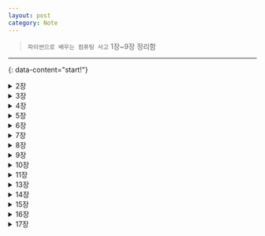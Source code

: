 ```yaml
---
layout: post
category: Note
---
```

> `파이썬으로 배우는 컴퓨팅 사고` 1장~9장 정리함

---
{: data-content="start!"}

<details>
<summary>2장</summary>
<div markdown="1">

## 2장
## 파이썬을 계산기처럼 쓰기 root함수, 삼각함수 등
```python
import math as m
print(5*5*m.pi) #파이
print(m.sqrt(5)) #루트2
print(m.log2(1000)) #지수함수
```

## 다음 코드의 실행 결과를 쓰시오
```python
print("11+22-33") # 11+22+33
print("안녕 파이썬") # 안녕 파이썬
print(100+100) #200
print(30+50) #80
```

## 파이썬을 계산기처럼 쓰기 사인, 코사인 등
```python
import math as m
print(m.sin(m.radians(30)))
print(m.sin(m.radians(45)))

from math import* # math.(모둘명)을 입력하지 않아도 됨
print(5*5*pi)

```
### 여러줄 주석은 '''으로 하고 한줄 주석은 #으로 하기

## 피자 크기 계산하기
```python
지름 = 50
반지름 = 지름 / 2
피자한판 = 반지름*반지름*3.14
한조각 = 피자한판 / 8
print("한 조각 ->", 한조각) #한조각 -> 197.703125
```

### 값이 클 경우 언더바로 나누기, 쉼표는 안됨

## 환전 금액 계산하기
```python
한국돈 = 1_500_000
달러환율 = 1_135
환전결과 = 한국돈 / 달러환율
print(환전결과)#1321.58...
```

## 저축 후 원리금 계산하기
```python
원금 = 5000000
이자 = 원금 * 0.0325
원리금 = 원금 + 이자
print(원리금)
```

## 세금을 고려한 원리금 계산하기
```python
원금 = 15_000_000
이자 = 원금 * 0.0325 * 3
세금 = 이자 * 0.154
print(원금 + 이자 - 세금)
```

</div>
</details>

<details>
<summary>3장</summary>
<div markdown="1">

## 3장
### 컴퓨터란 숫자 간의 연산을 하는 도구

## 5의 2분의 1승은?
```python
print(5**(1/2))
```

## 나누기 연산은 /과 //둘다 됨
```python
print(10/3) #동일하다
print(10//3)
```

## 응용문제1 y=x^2 +(b/a)*x +(b/2a)^2
```python
a = 5
b = 3
x = 7
y = x**2 + (b/a)*x + (b/(2*a))**2
print(y)
```

### 변수
- 변수란 변할 수 있는 수, 메모리의 저장 공간, 숫자 말고도 가능
- 참고로 식별자란 서로 구별되는 이름
- 변수는 대소문자를 구별하고, 한글 가능, 특수문자 안되는데 언더바 가능
- 공백 들어가면 안되고, 이미 지정된 키워드 안됨, 숫자로 시작 안됨

### 프로그래밍의 등호는 대입을 의미

## 연산자 짧게 쓰기
```python
x = 5
y = 4
x += 3
y -= 2
print(x, y)
```

---
{: data-content="3장 연습문제"}

## 국어점수 95점, 영어점수 87점, 과학점수 100점일 때, 3과목의 점수의 합계와 평균은?
```python
국어 = 95
영어 = 87
과학 = 100
합계 = 국어+영어+과학
평균 = 합계/3
print('합계:', 합계)
print('평균:', 평균)
```

## 현재 20kg 쌀 가격이 34,900원이라고 하자. 12% 인상된다면 가격은?
```python
print(format(34900*1.12, ',.0f')) #format함수 써서 숫자에 쉼표넣기
```

## 현재 20kg 쌀 가격이 50,000원이다. 매년 쌀 가격이 6% 인상될 때 10년 후의 가격은?
```python
print(format(5000*1.06**10, ',.0f'))
```

</div>
</details>

<details>
<summary>4장</summary>
<div markdown="1">

## 4장
## 문자열 출력 #따옴표는 작든 말든 상관없는데, 교차해서 쓰면 안됨
```python
이름 = "홍길동"
고향 = "아름다운 서울"
print(이름)
print(고향)
```

## 자기소개 1초 간격
```python
import time as t
print("안녕 만나서 반가워")
t.sleep(1)
print("내 이름은 홍길동이라고 해")
t.sleep(1)
print("나는 요즘 파이썬을 공부하고 있어")
```

## 여러 줄의 텍스트 출력
```python
메모 = '''나는 파이썬을 공부한다.
            파이썬 정복하고 말거야
            한달만 기다려 파이썬'''
print(메모) #큰따옴표도 가능하다
```

### 특수문자 \n: 새로운 줄 / \t 4칸 띄움 / \' 작은 따옴표 출력 / \\ \출력 /\b 역방항으로 한문자 지움
## Escape Char: 탈출문자
```python
print("Hello World\tSee you") #Hello World	See you
print("I Love \"Seoul\"city") #I Love "Seoul"city
print("파이썬\t반가워\n우리 친해지자\n\n또 만나")

'''
파이썬	반가워
우리 친해지자

또 만나
'''
print("파이썬\'최고\'의 프로그래밍 언어") #파이썬'최고'의 프로그래밍 언어
print("파이썬 '최고'의 프로그래밍 언어") #파이썬 '최고'의 프로그래밍 언어
```

## 끝 문자 변경하기, 한 칸씩 띄어서 출력됨
```python
print("Hello")
print("Powerful Python", end='\n')
print("Fun Python")
'''
Hello
Powerful Python
Fun Python
'''
```

## print 함수는 기본적으로 구분 문자를 space 한 개로 적용함
```python
print("Hello", "Easy", "Python") # Hello Easy Python
```

## 구분 문자 변경하기
```python
print("Hello", "Easy", "Python", sep=" ") #Hello Easy Python
print("Hello", "Easy", "Python", sep="") #HelloEasyPython
print("Hello", "Easy", "Python", sep="\t") #Hello	Easy	Python
print("Hello", "Easy", "Python", sep=",") #Hello,Easy,Python
```

---
{: data-content="4장 연습문제"}

## 너비가 25m이고, 높이가 15m인 삼각혀으이 넓이를 구한 후 화면에 출력
``` python
너비 = 25
높이 = 15
넓이 = 너비*높이
print(===삼각형 넓이 계산===)
print("너비:", 너비, "미터")
print("높이:", 높이, "미터")
print("삼각형의 넓이:", 넓이, "제곱미터")
```

## 최고속 93miles/h이고 평균구속은 91.2miles/h이다. 최고구속과 평균구속을 km단위로 표현
```python
최고구속 = 93
평균구속 = 91.2
마일 = 160934
print("최고구속:", 최고구속*마일, "km/h")
print("평균구속:", 평균구속*마일, "km/h")
```

## 반지름이 16.5cm인 원의 둘레와 넓이를 계산해보자.
```python
from math import*
반지름 = 16.5
둘레 = 반지름*2*pi
넓이 = 반지름**2*pi
print("원의 둘레:", 둘레)
print("원의 넓이:", 넓이)
```

## End 파라미터 활용해서 코드를 수정하라
```python
print("파이썬은 쉽지만", end=" ")
print("매우 유용한", end=" ")
print("프로그래밍 언어입니다.") #파이썬은 쉽지만 매우 유용한 프로그래밍 언어입니다.
```

</div>
</details>

<details>
<summary>5장</summary>
<div markdown="1">

## 5장
## 자료형의 자동 지정, 동적 변경
```python
x = 17
print(type(x)) #<class 'int'>
y = 3.14
print(type(y)) #<class 'float'>
name = gildong
print(type(name)) #<class 'str'>
```

## 강제적 변환 float도 가능함
```python
x = int("2019")
y = int("2000")
print(x-y) #19
print(type(x)) #<class 'int'>
# 좀 더 권장하는 방법
x = "2019"
y = "2000"
print(int(x) - int(y)) #19
print(type(x)) #<class 'str'>
```

## 2진수 확인하기 bin함수: 10진수를 2진수로 표현해줌
```python
a = 1
b = 4
c = 5
d = 1000
print('a: ', bin(a)) #a:  0b1
print('b: ', bin(b)) #b:  0b100
print('c: ', bin(c)) #c:  0b101
print('d: ', bin(d)) #d:  0b111...
```

## 숫자의 정밀도, 자료형의 값의 범위보다 크면 overflow
```python
import sys as s
n1 = 10
n2 = 30
n3 = 1234567890
n4 = 12345678901234567890
print(s.getsizeof(n1)) #28
print(s.getsizeof(n2)) #28
print(s.getsizeof(n3)) #32
print(s.getsizeof(n4)) #36

f1 = 1.1
f2 = 1.2345
f3 = 1.23456789012345
print(s.getsizeof(f1)) #24
print(s.getsizeof(f2)) #24
print(s.getsizeof(f3)) #24
```

**아스키코드 ord: 해당 아스키코드 반환/ chr: 해당 숫자에 대응하는 문자 반환**
**영어 한 문자는 1바이트 필요**
**한글 한 문자는 2~4바이트 필요**
```python
print(ord("A")) #65
print(chr(65)) #A
print(ord("한")) #54620
print(ord("글")) #44544
```

## 65부터 95까지 아스키 값 확인하기
```python
for i in range(65, 96, 1) :
    print(i, "-->", chr(i)) #쫘라락 나옴
```

## 97부터 128까지 아스키 값 확인하기
```python
for i in range(97, 129, 1) :
    print("문자: ", chr(i), "--> ACCII값: ", i)
```

## 아스키 코드 확인하기
```python
x= 'a'
y= 'b'
z= 'c'

print("문자", x, '-->', bin(ord(x))) #문자 a --> 0b1100001
print("문자", y, '-->', bin(ord(y))) #문자 b --> 0b1100010
print("문자", z, '-->', bin(ord(z))) #문자 c --> 0b1100011

text = "HELLO"
for c in text :
    print(c, "->",ord(c)) #한 글자씩 쫘르륵 나옴
```

## 문자열 더하기
```python
a = "Funny"
b = "Python"
c= a+b #Funny Pyhton
d = a*3+b #Funny Funny Funny Python
print(c, d)
```

## 문자열 저장 방식 이해하기
```python
text = "Hello, World"
for i in range(0, len(text)) :
    print(text[i], "-->", ord(text[i]))
```

## 텍스트 암호화하기
```python
letter = "Hello Phthon"
encodeletter =""
for ch in letter :
    num = ord(ch)
    encodeletter += chr(num+1)
print("원문: ", letter)
print("암호: ", encodeletter)

decodeletter = ""
for ch in encodeletter :
    num = ord(ch)
    decodeletter += chr(num-1)
print("암호 해체: ", decodeletter)
'''
원문:  Hello Phthon
암호:  Ifmmp!Qiuipo
암호 해체:  Hello Phthon
'''
```

---
{: data-content="5장 연습문제"}

## 2020이라는 정수가 메모리에 2진수로 어떻게 표현되는지 확인해보자
```python
십진수= 2020
이진수= bin(십진수)
print("십진수: ", 십진수)
print("이진수: ", 이진수)
```

## 지름이 30cm인 피자를 1/4등분하였다. 조각 피자의 넓이는?
```python
지름 = 30
반지름 = 지름/2
넓이 = 반지름**2*3.14
print(넓이/4)
```

## 3개의 변수 2000, 3.14, Seoul을 입력한 후 type 함수를 활용하여 확인해보자
```python
x = 2000
y = 3.14
z = "Seoul"
print("변수 x의 형태: ", type(x))
print("변수 y의 형태: ", type(y))
print("변수 z의 형태: ", type(z))
```

## KIM이라는 문자열이 2진수로 어떻게 표현되는지 확인해보자
```python
name = "KIM"
for c in name:
    print("문자", c, "-->", ord(c), "--->", bin(ord(c)))
```

</div>
</details>

<details>
<summary>6장</summary>
<div markdown="1">

## 6장
## input 함수 사용법
```python
print("이름 입력: ")
name = input() #한 줄 아래 입력문 실행
print("안녕~", name, "씨 반가워요")
#교체
home = input("당신의 고향은 어디인가요? ")
print("아름다운", home, "출신이군요.")
```

## 웹 브라우저 모듈(번역)
```python
import webbrowser as w
text = input("문장 입력: ")
url = "https://translate.google.co.kr/#ko/en/" + text #일본어 ja, 중국어 zh-CN
w.open(url)
```

## 정수값을 입력받기
```python
year = int(input("몇 년도에 태어났어요?"))
age = 2018 - year + 1
print("그럼 올해", age, "살 이겠군요")
```

## 실수값을 입력받기
```python
radius = float(input("원의 반지름을 입력하세요: "))
pi = 3.14
area = radius**2*pi
print("반지름이", radius, "인 원의 넓이를 계산합니다.")
print("원의 넓이는", area, "입니다.")
print("자료형:", type(radius))
```

## 달력 보여주기
```python
import calendar as c
print("당신이 태어난 달의 달력을 보여줄게요.\n")
year = int(input("몇 년도에 태어났어요? "))
month = int(input("몇 월에 태어났어요? "))
print("\n당신이 태어난 달의 달력입니다.\n")
c.prmonth(year, month)
```

## 킬로미터 단위의 거리를 마일 단위 거리로 변환해주는 프로그램
```python
kmDist = float(input("킬로미터 단위 거리 입력: "))
milesDist = kmDist * 0.621371
print("입력값: ", kmDist, "km")
print("변환값: ", milesDist, "miles")
```

## 키에 적정한 몸무게를 제시해주는 프로그램
```python
키 = float(input("키가 몇 cm에요? "))
표준몸무게 = (키-100)*0.9
print("당신의 신장:", 키)
print("적정 몸무게:", 표준몸무게)

과체중기준 = 표준몸무게*1.2
저체중기준 = 표준몸무게*0.8
print("과체중 위험 기준:", 과체중기준)
print("저체중 위험 기준:", 저체중기준)
```

## 주차료 계산 프로그램
```python
print("===주차료 계산 프로그램===")
주차시간 = int(input("주차시간 입력: "))
단위시간 = 주차시간 / 15
요금 = 단위시간*1000
print("주차시간:", 주차시간)
print("주차요금:", 요금)
```

---
{: data-content="6장 연습문제"}

## 좋아하는 숫자를 물어본 후 10을 더해 답해주는 프로그램
```python
num = int(input("당신이 좋아하는 숫자는?"))
plus10 = num + 10
print("당신이 좋아하는 숫자에 10을 더하면", plus10, "이군요.")
```

## 한국 돈을 입력받아 미국 달러로 환전해주는 프로그램
```python
print("==원화를 달러로 환전해주는 프로그램==")
won = int(input("한국 돈 입력:"))
dol = won / 1175
print(won, "원을 환전하면", dol, "달러입니다")
```

## 두 정수를 입력받아 두 수를 곱한 값을 알려주는 프로그램
```python
x = int(input("X를 입력하세요>"))
y = int(input("Y를 입력하세요>"))
print(x, "과", y, "를 곱한 값은", x*y, "입니다.")
```

## 인치 단위 길이를 입력받아 센티미터 단위로 변환해주는 프로그램
```python
print("==인치 --> 센티미터 변환 프로그램 ==")
inch = int(input("인치 입력:"))
print(inch, "inch는", inch*2.54, "cm 입니다.")
```

## 정수 2개를 입력받아서 더하기, 곱하기, 제곱 연산을 하는 프로그램
```python
숫자1 = int(input("숫자 1 입력:"))
숫자2 = int(input("숫자 2 입력:"))
print(숫자1, "+", 숫자2, "=", 숫자1+숫자2)
print(숫자1, "*", 숫자2, "=", 숫자1*숫자2)
print(숫자1, "^", 숫자2, "=", pow(숫자1,숫자2))
```

</div>
</details>

<details>
<summary>7장</summary>
<div markdown="1">

## 7장
## 거북이 모듈 사용하기
```python
import turtle
t1=turtle.Turtle();
t1.shape("turtle") #shpae 터틀로
t2=turtle.Turtle();
t2.shape("turtle")
t1.color("red"); t2.color("blue")
t1.forward(200);t1.right(90);
t1.forward(200)
t2.left(90); t2.forward(200) #방향틀기
t2.right(90); t2.forward(200)

import turtle as t #요약하기
t.shape("turtle")
t.shapesize(3)
t.color("blue")
t.circle(100)
t.forward(200)
t.circle(100)
```

## 기본 함수 정리
- 앞으로, 뒤로: forward() -> fd(), backward()
- 방향 회전: right()-> rt(), left()
- 중심점으로 이동하기: home()
- 화면을 깨끗이 지우기: clear()

## 사각형 그리기
```python
import turtle as t
t.shape("turtle")
t.shapesize(3)

for x in range(4):
    t.fd(200)
    t.rt(90)
```

## 삼각형 그리기
```python
import turtle as t
t.shape("turtle")
t.shapesize(3)
for x in range(3):
    t.fd(200)
    t.rt(120)
```

## 다각형 그리기
```python
n = int(input("몇 각형을 그려줄까요?"))
import turtle as t
t.width(3)

for i in range(n):
    t.fd(100)
    t.rt(360/n)
```

## 선분의 길이 입력받기
```python
print("===사각형을 그리는 거북이===")
size = in(input("한 변의 길이:"))
import turtle as t
t.shape("turtle")

for i in range(4):
    t.fd(size)
    t.rt(90)
```

## 선분의 길이 입력받기2
```python
import turtle as t
t.shape("turtle")
t.shapesize(3)

temp = t.textinput("사각형", "한 변의 길이:") #대화상자
size = int(temp)

for i in range(4):
    t.fd(size)
    t.rt(90)
```

## 좌표점으로 도형 그리기
```python
import turtle as t
t.width(3)
t.shape("turtle")
t.home(); t.write("(0, 0)")
t.goto(300, 0) ; t.write("(300, 0)")
t.goto(300, 300) ; t.write("(300,300)")
t.goto(0, 300) ; t.write("(0, 300)")
t.goto(0, 0) ; t.write("(0, 0)")
```

## 영역 칠하기
```python
import turtle as t
t.width( 3 )
t.shape("turtle")
t.fillcolor("파란색") # 파란색으로 바꿔보자
t.begin_fill()
t.goto(0, 0)
t.goto(300, 0)
t.goto(300, 300)
t.goto(0, 300)
t.goto(0, 0)
t.end_fill()
```

## 반원 그리기
```python
import turtle as t
t.shape("turtle")
t.fillcolor("blue")
t.begin_fill()
t.circle(150, 180) #반지름 150, 각도 180
t.end_fill()
```

## 앞으로 가면서 원 그리기
```python
import turtle as t
t.shape("turtle")
t.speed(10)
for i in range (10) :
t.circle(50)
t.forward(30)
```

---
{: data-content="7장 연습문제"}

## 색을 파란색으로 선의 두께는 5로 설정하여 z모양의 그림을 그리시오
```python
import turtle as t
t.shape('turtle')
t.shapesize(3)
t.color('blue')
t.pensize(5)
t.forward(200)
t.right(135)
t.forward(250)
t.left(135)
t.forward(200)
```

## 내부가 검정색으로 칠해진 선분의 길이가 150인 정사각형을 그리시오
```python
import turtle as t
t.shape('turtle')
t.shapesize(3)
t.fillcolor('black')
t.begin_fill()
for i in range(4) :
t.forward(150)
t.right(90)
t.end_fill()
```

## 직사각형의 가로의 길이와 세로의 길이를 입력받아 직사각형의 넓이를 구해주는 프로그램
```python
import turtle as t
t.shape("turtle")
t.shapesize(4)
가로 = int(t.textinput("직사각형", "가로 길이를 입력하세요"))
세로 = int(t.textinput("직사각형", "세로 길이를 입력하세요"))
넓이 = 가로*세로
t.fillcolor("orange")
t.begin_fill()
for i in range(2):
    t.fd(가로)
    t.rt(90)
    t.fd(세로)
    t.rt(90)
t.end_fill()
t.write("직사각형의 넓이는" + str(넓이) + "입니다.")
```

## 원의 반지름을 입력받은 후 원의 넓이를 계산하여 알려주는 프로그램
```python
import turtle as t
t.shape("turtle")
t.shapesize(4)
반지름 = int(t.textinput("원넓이", "반지름을 입력하세요"))
넓이 = 반지름**2*3.14
t.fillcolor("lightblue")
t.begin_fill()
t.goto(0,100)
t.circle(반지름)
t.end_fill()
t.write("반지름이" + str(반지름) +"인 원의 넓이는"+str(넓이)+"입니다.")
```

## 오륜기를 그려라
```python
import turtle as t
t.shape("turtle")
positions = [[0,0], [150,0], [300,0], [75,-150], [225,-150]]
for x,y in positions:
    t.penup()
    t.goto(x,y)
    t.pendown()
    t.circle(100)
```

</div>
</details>

<details>
<summary>8장</summary>
<div markdown="1">

## 8장
## 양식문자 활용하기
```python
name = "홍길동"
age = 21
weight = 58.7
print("내 이름은 %s입니다." %name)
print("나는 %d살입니다." %age)
print("나의 몸무게는 %.2f kg입니다." %weight)
```

## 양식문자 2개 이상 활용하기
```python
x = 7
y = 8
print("%d와 %d를 곱한 값은 %d입니다" %(x,y,x*y))
print("%d와 %d를 나눈 값은 %f입니다" %(x,y,x/y))
```

## 8진수, 16진수 그리고 자릿수1
```python
x = 2019
y = 153
print("%5d + %4d = %5d" %(x,y,x+y)) # 2019 +  153 =  2172
print("%5o+ %4o = %5o" %(x,y,x+y)) # 3743+  231 =  4174
print("%5x + %4x = %5x" %(x,y,x+y)) #  7e3 +   99 =   87c
```

## 깔끔하게 출력하기
```python
a = 2019/13
b = 10/3
print("%8.2f + %5.2f = %8.2f" %(a,b,a+b))
print("%8.2f - %5.2f = %8.2f" %(a,b,a-b))
print("%8.2f * %5.2f = %8.2f" %(a,b,a*b))
print("%8.2f / %5.2f = %8.2f" %(a,b,a/b))
```

## format 함수
```python
a = 100
b = 200
print("a is {}, b is {}".format(a,b))
```

## 중괄호 안에 순서정하기
```python
print("first {2} second {1} third {0}".format(10,20,30)) #first 30 second 20 third 10
```

## {인덱스:형식문자}
```python
x = 15
y = x**2*3.14
text = "반지름={0:d}, 원넓이={1:f}".format(x,y)
print(text)
'''
b 10진수
o 2진수
x 8진수
o 16진수
'''
```

## {0,d}={0}={0:,}

- {0:f} 실수 출력
- {0:,f} 실수 출력, 천 단위 쉼표
- {0:.2f} 소수점 2자리 실수
- {0:10.2f} 10칸/소수점 2자리 실수
- {0:10,.2f} 10칸/소수점 2자리 실수

## 다양한 출력
```python
print("\n줄바꿈\n연습")
print("\t탭키\t연습")
print("글자가 \"강조\"되는 효과1")
print("\\\\\\역슬래시 세 개 출력")
print(r"\n\t\"\\를 그대로 출력")
'''
줄바꿈
연습
	탭키	연습
글자가 "강조"되는 효과1
\\\역슬래시 세 개 출력
\n\t\"\\를 그대로 출력
'''
```

## 2진수 코드, 자릿수를 0으로 채운다
```python
a=1
b=4
c=5
d=1000
print("a: {0:012b}".format(a))
print("a: {0:012b}".format(b))
print("a: {0:012b}".format(c))
print("a: {0:012b}".format(d))
```

## 아스키 코드 출력하기
```python
for i in range(65,91,1):
    print("%c --- %d --- %s" % (chr(i), i, bin(i)))
for i in range(65,91,1):
    print("{0:d} --- {0:c} --- {0:08b}".format(i))
```

---
{: data-content="8장 연습문제"}

## 한화로 금액을 입력받아 환전할 경우 얼마인지 알려주는 프로그램
```python
한화금액 = int(input("한화 금액 입력 -->"))
print("입금액: {0:,d}원".format(한화금액))
print("환전액: {0:,.0f}달러".format(한화금액/1135))
```

## 저출액을 입력받아 1년 후의 이자와 원리금을 출력해주는 프로그램
```python
print("===원리금 계산 프로그램===")
저축금액 = int(input("저축금액 입력:"))
이자 = 저축금액*0.0375
세금 = 이자*0.15
print("원금: {0:,d}원".format(저축금액))
print("이자: {0:,.0f}원".format(이자))
print("세금: {0:,.0f}원".format(세금))
print("최종: {0:,.0f}원".format(저축금액+이자-세금))
```

## 정수를 입력받아 2진수, 8진수, 16진수로 출력해주는 프로그램
```python
a = int(input("정수 입력:"))
print("십진수: {0:>20d}".format(a))
print("십진수: {0:>17b}".format(a))
print("십진수: {0:>20o}".format(a))
print("십진수: {0:>20x}".format(a))
```

## 두 정수를 입력받아 사칙 연산 결과를 열을 맞추어 깔끔하게 출력해주는 프로그램
```python
a = int(input("정수 1입력:"))
b = int(input("정수 2입력:"))
print("{0} + {1} = {2:>5d}".format(a,b,a+b))
print("{0} - {1} = {2:>5d}".format(a,b,a-b))
print("{0} * {1} = {2:>5d}".format(a,b,a*b))
print("{0} / {1} = {2:>5.2f}".format(a,b,a/b))
```

## 실수
```python
a = float(input("실수 1입력:"))
b = float(input("실수 2입력:"))
print("{0} + {1} = {2:>10.2f}".format(a,b,a+b))
print("{0} - {1} = {2:>10.2f}".format(a,b,a-b))
print("{0} * {1} = {2:>10.2f}".format(a,b,a*b))
print("{0} / {1} = {2:>10.2f}".format(a,b,a/b))
```

</div>
</details>

<details>
<summary>9장</summary>
<div markdown="1">

## 9장
## 조건문
```python
score = int(input("점수를 입력하세요: "))
if score >= 90: #괄호 안함!!!!!!!!!!!!!!!!! 잊지마
    print("장학금 대상자입니다.")
print("수고하셨습니다")
```

## 몇시인지 알려주기
```python
curHour = int(input("지금 몇시인가요? "))
prevHour = curHour - 6
if prevHour < 0:
    prevHour += 24
print("현재 시간: %d시" %curHour)
print("이전 시간: %d시" %prevHour)
```

## 짝수 홀수 판별하기
```python
import sys
n = int(input("정수를 입력하세요: "))
if n<=0:
    print("판별할 수 없는 수를 입력하셨습니다. ")
    print("양의 정수만 짝수/홀수 판별 가능합니다. ")
    sys.exit() #프로그램 종료
else :
    if n%2 == 0:
        print("당신이 입력한 수는 짝수입니다.")
    else:
        print("당신이 입력한 수는 홀수입니다.")
```

## 여러 문장
```python
score = int(input("점수가 몇 점이에요? "))
if score >= 90 :
    print("장학금 대상자입니다.")
    print("축하합니다.")
else :
    print("장학금 대상자가 아닙니다.")
    print("다음 학기를 노려봅시다.")
print("수고하셨습니다")
```
</div>
</details>

<details>
<summary>10장</summary>
<div markdown="1">

## 함수의 개념과 필요성
- 함수 : '무엇'을 넣으면, '어떤 것'을 돌려주는 요술 상자
- 메서드와 차이점 : 함수는 외부에 별도로 존재, 메서드는 클래스 안에 존재
```python
def f(x) :
    y = 2*x + 1
    return y

print("f(10) =", f(10))
print("f(20) =", f(20))
print("f(30) =", f(30))
```

## 함수 정의 & 실행 순서
```python
def myFunc(x) :
    result = x**2 + 5*x +3
    return result

#여기서부터 실행됨
x = 10
y = myFunc(x)
print("f(%d) = %d" %(x,y))
```

# 입력과 출력이 비어있는 함수
```python
def hello():
    print("안녕 파이썬")
    print("즐거운 코딩시간이야")
    return 0

def goodbye():
    print("파이썬 어렵지 않아요")
    print("다음에 또 만나요")
    return 0

print("Study Python Function")
hello()
goodbye()
print("Understand Function")
```

## 나이계산 함수
```python
def 나이출력(year):
    age = 2019 - year + 1
    print("%d년생:" %year, end ="")
    print("올해 %d살 입니다. " %age)

나이출력(1998)
```

## 인사하기 함수
```python
def 인사하기(name, n):
    for x in range(n):
        print("안녕", name)

인사하기("홍길동", 3)
```

## 간단한 2차 함수 만들기
```python
def func(x):
    y = (3*x*x) + (7*x) + 10
    return y

print("함수 호출")
print("f(10)=", func(10))
```

## 디폴트 파라미터 지정방식
- 함수를 정의할 떄 파라미터 값으로 일반적으로 변수의 이름만 표시함
- 파라미터 "변수 = 기본 값" 형식으로 표현하는 경우 파라미터 값을 입력하지 않고 함수를 호출하면 디폴트 값을 입려한 것으로 가정하여 실행함

```python
def func(x) :
y = 5*x + 10
return y
print(func(10))
print(func()) # 실행 안됨

def func(x=10) :
y = 5*x + 10
return y
print(func(100))
print(func())
'''
510
60
'''

def func(a=8, b=9) :
y = 100*a + 10*b +1
return y
print(func(3, 5))
print(func(3))
print(func(1))
'''
351
391
191
'''
```

## 원의 둘레 구하기
```python
def 원의둘레구하기(반지름):
    pi = 3.14
    원의둘레 = 2*반지름*pi
    return 원의둘레

def 원의넓이구하기(반지름):
    pi = 3.14
    원의넓이 = 반지름*반지름*pi
    return 원의넓이

n = int(input("원의 반지름 입력:"))
result1 = 원의둘레구하기(n)
result2 = 원의넓이구하기(n)
print("원의 둘레: %.2f" %result1)
print("원의 넓이: %.2f" %result2)
```

## 연습문제 4번
```python
def f(x):
    y = 2*x + 5
    return y

print("f(10)=", f(10))
print("f(20)=", f(20))
print("f(30)=", f(30))
```

##연습문제 7번
```python
def grade(score):
    if score>=90:
        return'A'
    elif score>=80:
        return'B'
    elif score>=70:
        return'C'
    elif score>=60:
        return'D'
    else:
        return'F'
while 1:
    점수 = int(input("점수 입력"))
    학점 = grade(점수)
    print("당신의 점수: %d" %점수)
    print("당신의 학점: %c" %학점) #주의 c
```
</div>
</details>


<details>
<summary>11장</summary>
<div markdown="1">

## while이든 함수든 괄호 안씀...제발 기억해줘

## while&for 반복문
```python
while 조건문 :
    명령문

for 변수 in range(시작값, 종료값, 증가값) :
    명령문
```
- ctrl+c  탈출

## 숫자세기: 1씩 증가하기
```python
import time
n=1
while n <= 10:
    print(n)
    n += 1
    time.sleep(1)
print("숫자 세기 끝")
```

## 숫자세기: 시작값, 종료값
```python
n=10
while n<=100:
    print("Count",n)
    n+=10
print("종료합니다.")
```

## 구구단
```python
print("구구단 3단")
n=1
while n<=9:
    print("3 x %d" %(n,3*n))
    n = n+1
```

## 랜덤 값 활용하기

|함수|사용방식|설명|
|---|---|---|
|randint함수|randint(a,b)|정수 a부터 정수 b까지의 정수 중에서 랜덤으로 특정 정수 n을 선택한다 a<=n<=b|
|randrange함수|randrange(a,b,c)|시작값 a,종료값 b, 증가값 c의 3개의 파라미터를 사용하여 수열을 생성하고, 그 수열에서 임의의 정수를 선택한다. 종료값은 선택에서 제외된다.|
|random함수|random()|0에서 1사이의 임의의 실수 값을 선택한다|
|choice함수|choice(list)|리스트에 포함된 값들 중에서 임의로 하나의 값을 선택한다.|

## 2초에 한 번씩 주사위 던지기
```python
import random
import time

print("===주사위 던지기 ===")
print("지금부터 2초에 한번씩 주사위를 던집니다.")

while 1:
    val = random.randint(1,6)
    print("주사위 값: %d" %val)
    time.sleep(2)
```

## 사각형 그리기
```python
import turtle
t = turtle.Turtle()

i=0
while i<4:
    t.fd(100)
    t.rt(90)
    i+=1
```

## 수열 만들기
```python
range(시작값, 종료값,증가값)
```

1부터 10까지의 수열을 만든 후 그 수열에 들어있는 숫자를 하나씩 꺼내서 변수 t에 저장하고 print을 실행하라

```python
for t in range(1,11,1):
    print("Count %d" %t)
print("종료합니다.")

n=1
while n<=10:
    print("Count %d" %n)
    n+=1
print("종료합니다.")
```
- 기본적으로 3개의 파라미터가 사용됨.
- 첫 번째나 세 번째 파라미터가 1일 경우 생략가능

## 원하는 횟수만큼 반복하기
거북이가 반지름 40인 원을 그린 후 80만큼 앞으로 가능 기능, 5번 반복

```python
import turtle as t
t.shape("turtle")
t.shapesize(3)

for i in range(5):
    t.cirlce(40)
    t.fd(80)
```

## 키와 표준 몸무게
```python
for i in range(150,181,3):
    결과 = (i-100)*0.9
    print( "키: %d cm, 제안: %.1f kg" % (i, 결과) )
```

## 숫자 세기
```python
end = int(input("몇까지 셀까요?"))
x = 1
while x <= end:
    print("count %d" %x)
    x+=1
print("End")

for x in range(1, end+1, 1):
    print("count %d" %x)
print("End")
```

## 잘못된 경우 종료
```python
import sys
Start = int(input("몇부터 더할까요?"))
End = int(input("몇 까지 더할까요?"))

if Start > End:
    print("시작하는 수가 끝나는 수보다 크면 안됩니다.")
    sys.exit()

sum = 0
for n in range(Start, End+1, 1):
    sum+=n
```

## 연습문제 9번
```python
import sys
End = int(input("구구단 몇 단?"))
if End<=2 and End>=9:
    print("잘못된 값이 입력된")
    sys.exit()
n=1
while n<=9:
    print("%d x %d = %d" %(End,n,End*n))
    n = n+1
```

## 연습문제 11번
```python
import sys
print("정수 A부터 B까지 더 하는 프로그램")
print("--------------------")
a = int(input("정수 A입력"))
b = int(input("정수 B입력"))
if a>b:
    print("잘못된 수가 입력됨")
    sys.exit()

sum = 0
for i in range(a,b+1,1):
    sum += i
```

## 연습문제 12번
```python
n = 30
sum = 0
while n <= 70:
    n+=1
    if(n%3)! = 0: continue
    print(n)
    sum+= n
print(sum)
```
</div>
</details>


<details>
<summary>13장</summary>
<div markdown="1">

## math 라이브러리
- 수학에 관련된 다양한 상수, 함수들을 지원하고 있다
- 삼각함수, 제곱근, 거듭제곱, 로그함수 등

|코드방식|설명|
|---|---|
|import math|math 모듈을 임포트한다|
|math.수학함수(파라미터)|math모듈에 포함된 함수를 사용한다.|

## 간단한 실습
```python
import math
math.pi # 파이 값 3.14...
math.e  # 자연지수 값 2.71..
math.tau # 2*파이 값 6.28..
math.inf # 무한대값

import math
radius = float(input("반지름 입력"))
원의둘레 = 2*radius*math.pi
원의넓이 = radius**2*math.pi
print(원의둘레, 원의넓이)
```
## 올림, 내림, 반올림 등

|기능|함수명|코드 예시|결과|
|---|---|---|---|
|올림|ceil()|math.ceil(n)|2|
|내림|floor()|math.floor(n)|1|
|버림|trunc()|math.trunc(n)|1|

- 파이썬 최근 버전에서는 roud함수가 지원되지않음
- math 없이 round만 쓰면 됨

## 절대값, 거듭제곱 등

|기능|함수명|코드 예시|결과|
|---|---|---|---|
|절대값|fabs()|math.fabs(-5,7)|5.7|
|거듭제곱|pow()|math.pow(2,10)|2의 10승|
|팩토리얼|factorial|math.factorial(5)|120|
|최대공약수|gcd()|math.gcd(10,15)|5|
|제곱근|sqrt()|math.sqrt(5)|루트 5의값|

## 삼각함수

|기능|함수명|코드예시|
|---|---|---|
|라디안 값 변환 함수|radians()|radians(180)|
|일반 각도 값 변환 함수|degrees()|degrees(math.pi)|
|사인 함수|sin()|sin(radians(30))|
|아크 사인 함수|asin()|asic(0.5)|

## 로그함수

|기능|함수|의미|코드예시|
|---|---|---|---|
|로그함수|log(p)|loge p|math.log(100)|

## 건물의 높이 구하기
```python
import math

angle = int(input("각도"))
dist = int(input("거리"))
h = dist*math.tan(math.radians(angle))
print("건물의 높이는 %.2m 입니다" %h)
```

## 이차방정식의 해 구하기
```python
import math
a = int(input("a 값: "))
b = int(input("b 값: "))
c = int(input("c 값: "))
판별식 = b ** 2 - 4*a*c
해1 = (-b + math.sqrt(판별식)) / (2*a)
해2 = (-b - math.sqrt(판별식)) / (2*a)
print("해1 : ", 해1)
print("해2 : ", 해2)
```

## 0~180까지 sin함수 값을 15도 간격으로 출력
```python
import math as m
for i in range(0,181,15):
    val = m.sin(m.radians(t))
    print("각도: %3d, 사인값: %.2f" %(t, val))
```
</div>
</details>


<details>
<summary>14장</summary>
<div markdown="1">

## len 함수
```python
text = "Hello Python"
len(text) #12

import sys
str1 = "abc"
sys.getsizeof(str1) #28
```

## 대소문자 변환하기
```python
text = "Hello Python"
text.lower() #hello pyhton
text.upper() #HELLO PYTHON
text.capitalize() #hELLO pYTHON
```

## 공백 제거하기
```python
t1= "  hello python   "
t2= t1.strip() #"hello python"
t3 = t1.lstrip() #"hello python   "
t4 = t1.rstrip() #"  hello python"
```

## 부분적으로 변경하기
```python
text = "hello useful python"
text = text.replace("useful", "powerful") #hello powerful python
```

## 주민등록번호: 2000년 이전 출생
```python
code = input("주민번호 앞자리 입력")
y = "19" + code[0:2]
m = code[2:4]
d = code[4:6]

age = 2019-int(y)+1
print("당신은",y,"년에 태어났군요.")
print("당신의 생일은",m,"월",d,"일 이군요.")
print("당신은 올해",age,"살 이군요")

code = input("주민번호 앞자리 입력: ")
y = "20" + code[0:2]
m = code[2:4]
d=code[4:6]
g=code[7:8]
age = 2022-int(y)+1
print("당신은", y, "년에 태어났군요.")
print("당신의 생일은", m, "월", d, "일 이군요.")
print("당신은 올해", age, "살 이군요.")
if g ==3 :
    print("당신은 남성이군요")
else :
    print("당신은 여성이군요"

code = input("주민번호 앞자리 입력: ")
m = code[-12:-10]
d=code[-10:-8]
g=code[-7:-6]
age = 2022-int(y)+1
print("당신은", y, "년에 태어났군요.")
print("당신의 생일은", m, "월", d, "일 이군요.")
print("당신은 올해", age, "살 이군요.")
if g ==3 :
    print("당신은 남성이군요")
else :
    print("당신은 여성이군요")
```

## 특정 단어 검색하기
- in 키워드를 사용한 검색
- 문자열 안에 검색하고자 하는 문자열이 존재하는 가를 판단하고, 참 거짓으로 리턴함

```python
while 1:
    query = input("\n질문입력 >> ")
    if "안녕" in query:
        print("안녕하세요.만나서 반가워요")
    elif "날씨" in query:
        print("비가 옵니다")
    else :
        print("질문을 이해하지 못했습니다")
```

- find 사용시
- 문자열에 검색하고자 하는 문자열이 존재하는 위치값을 찾아줌
- 찾는 내용이 없으면 -1이라는 값으로 리턴

```python
lang = "c c++ java python basic"
lang.find("cobol") #-1
```

```python
while 1:
    query = input("\n질문 입력 >>")
    if query.find("안녕") >=0 :
        print("안녕하세요 만나서 반가워요)
    elif query.find("파이썬") >=0:
        print("열심히하세요")
```

## 단어 개수 세기
```python
text = "안녕 나는 요즘 파이썬을 공부하고 있어. 파이썬은 어렵지 않아"
n = text.count("파이썬") #2
```

## 문자열과 반복문
```python
str = "ABC"
for x in str :
    print(x)
'''
A
B
C
'''
for i in range(0,3,1):
    print("[%d]-->[%s]"%(i,str[i]))
'''
[0] --> [A]
[1] --> [B]
[2] --> [C]
'''
```

## 연습 문제 2번
```python
te = str(input("입력 : "))
text = te.lower()

a = text.count("a")
o = text.count("o")

print("전체문자 개수: %d" %len(text))
print("문자 A의 개수: %d" %a)
print("문자 O의 개수: %d" %o)
```

## 연습문제 3번
```python
a, b, c = str(input("입력")).split(',')
print("언어1" , a)
print("언어2" , b)
print("언어3" , c)
```

# 연습문제 4번
```python
a = "Hello Python"
result = ""
for i in range(len(a)):
    c=a[i]
    ac = ord(c)
    ac += 10
    c = chr(ac)
    result += c

#print함수 생략
```

## 실습문제 1
6각형을 그리는 draw_hexa 함수를 작성하고 이 함수를 호출하여 벌집 모양을 화면에 그려보자

```python
def draw_hexa():
    for i in range(6):
        t.fd(50)
        t.rt(60)

import turtle
t= turtle.Turtle()
t.shape("Turtle")

for i in range(6):
    t.fd(50)
    t.lt(60)
    draw_hexa()
```
</div>
</details>


<details>
<summary>15장</summary>
<div markdown="1">

## 리스트에 다양한 자료 넣기
```python
a = [10,20,30]
b = [1.1,1.2,1.3]
c = ["kim", "park", "choi", "lee"]
d = [1,"kim",3.14]
e = [1,2, "park", [1,2]]
#서로 다른 데이터 타입의 항목을 포함
```

## 수열 리스트 만들기
```python
a= list(range(1,11,1))
print(a)
#[1,2,3,4,5,6,7,8,9,10]
len(a) #10

a= list(range(10,0,-2))
#감소하는 리스트를 생성할 수 있음
```

## 리스트의 인덱스
```python
a = [10,20,30]
sum = a[0]+a[1]+a[2]
ave = sum /3
print(ave)
```

## 리스트의 슬라이싱
```python
print[letters[:3]] # ['A','B','C']
print[letters[3:]] # ['D','E','F]
print[letters[:]] # letters 다 출력, 리스트를 복사할 때 사용한다
```

## 리스트의 항목 추가하기
```python
c = [10,20,30]
c.append(40)
c.append(50)
print(c) # [10,20,30,40,50]
```

## 특정 위치에 항목 추가하기
```python
a = [1,2,3,4,5]
print(a)
a.insert(1,10)
print(a)
# 인덱스 1에 10이 추가됨
```

## extend 추가하기
- 여러 개의 값들을 리스트로 한꺼번에 추가할 경우 extend함수를 이용함

```python
a= [1,2,3]
b=[4,5,6]
a.extend(b)

## 근데 아래도 됨
c = a+b
a += [7,8,6]
```

## 반복문
```python
a = [1,2,3,4,5]
for item in a :
    print(item)
```

## 다섯 명 학생의 성적 합계와 평균
```python
scores = []
for i in range(5):
    value = int(input("성적입력:"))
    scores.append(value)

sum =0
for i in range(5):
    sum+=scores[i]
print(sum)
```

## 수식을 이용한 리스트 생성하기
```python
xlist = list(range(0,10,1))
ylist = []
for x in xlist:
    y = 5*x + 10
    ylist.append(10)

print(xlist)
print(ylist)

###########################

xlist = list(range(0,10,1))
ylist = [ 5*x+10 for x in list]

print(xlist,ylist)
```
새로운_리스트_이름 = [수식 for 반복_변수 in 기존_리스트_이름]

## 키와 표준 몸무게
```python
hlist = list(range(150,181,3))
wlist = [(h-100)*0.9 for h in hlist]

for i in range(len(hlist)):
    print("{0:2d} {1:5d}cm {2:6.1f}kg".format(i+1, hlist[i], wlist[i]))
```

## count 함수 이해하기
- 특정 값이 리스트에 몇 개 들어있는지를 검사

## remove 함수 이해하기
- 리스트 안에 있는 특정 값을 찾아 삭제할 때 사용함
- 삭제할 값이 없으면 ValueError발생
- 에러를 방지하기 위한 한 가지 방법은 count 함수를 사용하는 것임

```python
a = [1,2,3,4,5]
개수 = a.count(7)
if 개수>=1 :
    x = a.remove(7)
    print("리스트에서 7삭제 성공")
else :
    print("값이 존재하지 않아 7삭제 실패")
```

## index 함수 이해하기
- index 함수는 리스트 안에서 특정 값의 위치를 찾아서 알려줌
-찾은 위치는 인덱스 값으로 알려 줌

## sort 함수 이해하기
- sort함수는 리스트의 항목들을 크기 순으로 정렬해 주는 함수임

## pop 함수 이해하기
- pop 함수는 리스트의 맨 끝에 있는 값을 리턴해주며, 리스트에서는 그 값을 삭제함

## 튜플 활용하기
- 리스트와 튜플은 여러 개의 자료를 연속적으로 저장해주는 자료 형태라는 점에서 동일함
- 리스트 입력 : 자료를 입력할 때 대괄호 사용
- 튜플 : 자료를 입력할 때 소괄호 사용

## 리스트와 튜플의 차이
- 리스트와 튜플은 여러 개의 자료를 연속적으로 저장하는 자료 형태라는 점에서 같음
- 리스트와 튜플의 값을 엑세스 하는 점에서 사용법이 유사함
- 차이점은 "자료가 변경될 수 있는가?"
- 리스트는 프로그램의 실행 중에 그 항목들이 추가될 수 있고 삭제 될 수도 있음
- 튜플은 한 번 생성되면 그 항목들이 추가되거나 삭제될 수 없음. 즉 항목들이 고정됨

## 튜플의 사용 이유
- 리스트보다 빠른 사용속도를 지원하기 위함
- 프로그램 실행 중간에 자료의 추가, 삭제가 거의 이루어지지 않고 사용만 하는 경우에는 튜플을 사용하는 것이 권장됨

</div>
</details>


<details>
<summary>16장</summary>
<div markdown="1">

## 딕셔너리
- 사전의 형태로 자료를 저장
- (key:value)
- 전화번호 검색 프로그램
- 영어단어 사전 프로그램
- 주요역사 연도 프로그램
- 중괄호 사용

## 딕셔너리 항목 검색
- 리스트에서 특정 key값에 해당하는 value를 차장 가져오는 경우, key형식을 사용
-get 함수를 사용하여 특정 key값을 가지고 올 수도 있음

```python
dict = {"홍길동":"010-1111-111", ...}
dict.get("홍길동") #"010-..."
```
- 찾는_키값 in 딕셔너리_이름

## 항목 삭제하기
- del 딕셔너리_이름[삭제할_key값]
- Clear함수 : 모든 항목 지우기
- Del 딕셔너리_이름 : 딕셔너리자체를 완전히 지우기

## 프로그래밍 언어 개발연도 안내 챗봇
```python
dic = {'c':'1972＇, 'java':'1995＇, 'python':'1991＇, 'go':'2009',
'pascal':'1969'}
while 1:
    query = input("프로그래밍 언어 입력:")
    key = query.lower()
    if key in dic:
        year = dic.get(key)
        print("{}언어는 {}년도에 태어났어요.".format(query, year))
    else :
        print("등록되지 않은 언어입니다.")

```
</div>
</details>


<details>
<summary>17장</summary>
<div markdown="1">

## 파일 읽기
```python
fp = open("read_test.txt", "r")
while 1:
    line = fp.readline()
    if len(line)==0:
        break
    print(line, end="")
fp.close

fp = open("d:\\read_text.txt","r")
for line in fp.readlines():
    print(line, end="")
fp.close()
```

## 예외상황 처리
```python
try :
    명령문
except :
    예외상황 발생 시 실행되는 명령
finally :
    예외가 발생했든 안했든 마지막으로 실행되는 부분 #생략가능
```

## 다중 예외 처리
```python
try :
    t = input("정수입력")
    n = int(t)
    m = 100/n
    print("100을 %d로 나눈 모교: %d" %(n,m))
    print("입력한 두번째 숫자: %c" %t[1])
except ValueError:
    print("예외상황: 값변환 오류")
except Zero:
    print("어쩌구")
except Index:
    print("저쩌구")
```
</div>
</details>

